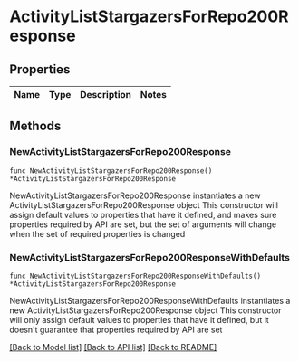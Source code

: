 # ActivityListStargazersForRepo200Response

## Properties

Name | Type | Description | Notes
------------ | ------------- | ------------- | -------------

## Methods

### NewActivityListStargazersForRepo200Response

`func NewActivityListStargazersForRepo200Response() *ActivityListStargazersForRepo200Response`

NewActivityListStargazersForRepo200Response instantiates a new ActivityListStargazersForRepo200Response object
This constructor will assign default values to properties that have it defined,
and makes sure properties required by API are set, but the set of arguments
will change when the set of required properties is changed

### NewActivityListStargazersForRepo200ResponseWithDefaults

`func NewActivityListStargazersForRepo200ResponseWithDefaults() *ActivityListStargazersForRepo200Response`

NewActivityListStargazersForRepo200ResponseWithDefaults instantiates a new ActivityListStargazersForRepo200Response object
This constructor will only assign default values to properties that have it defined,
but it doesn't guarantee that properties required by API are set


[[Back to Model list]](../README.md#documentation-for-models) [[Back to API list]](../README.md#documentation-for-api-endpoints) [[Back to README]](../README.md)


